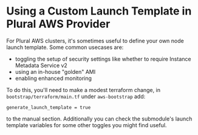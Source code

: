 # Using a Custom Launch Template in Plural AWS Provider

For Plural AWS clusters, it's sometimes useful to define your own node launch template.  Some common usecases are:

* toggling the setup of security settings like whether to require Instance Metadata Service v2
* using an in-house "golden" AMI
* enabling enhanced monitoring

To do this, you'll need to make a modest terraform change, in `bootstrap/terraform/main.tf` under `aws-bootstrap` add:

```
generate_launch_template = true
```

to the manual section.  Additionally you can check the submodule's launch template variables for some other toggles you might find useful.